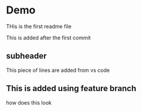 
# Demo

THis is the first readme file

This is added after the first commit

## subheader

This piece of lines are added from vs code


## This is added using feature branch 
how does this look 
